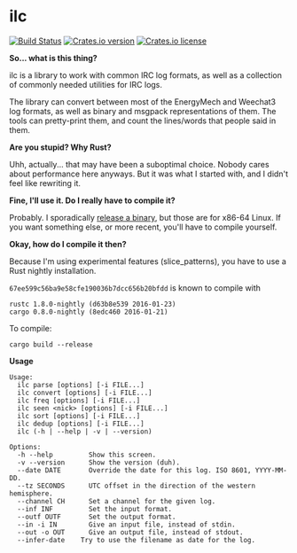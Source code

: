 ilc
=========
[![Build Status](https://img.shields.io/travis/tilpner/ilc.svg?style=flat-square)](https://travis-ci.org/tilpner/ilc)
[![Crates.io version](https://img.shields.io/crates/v/ilc.svg?style=flat-square)](https://crates.io/crates/ilc)
[![Crates.io license](https://img.shields.io/crates/l/ilc.svg?style=flat-square)](https://crates.io/crates/ilc)

**So... what is this thing?**

ilc is a library to work with common IRC log formats, as well as a collection
of commonly needed utilities for IRC logs.

The library can convert between most of the EnergyMech and Weechat3 log formats, as well as binary and msgpack representations of them.
The tools can pretty-print them, and count the lines/words that people said in them.

**Are you stupid? Why Rust?**

Uhh, actually... that may have been a suboptimal choice. Nobody cares about performance here
anyways. But it was what I started with, and I didn't feel like rewriting it.

**Fine, I'll use it. Do I really have to compile it?**

Probably. I sporadically [release a binary](https://github.com/tilpner/ilc/releases), but those are for x86-64 Linux. If you want something else, or more recent, you'll have to compile yourself.

**Okay, how do I compile it then?**

Because I'm using experimental features (slice_patterns), you have to use a Rust nightly installation.

`67ee599c56ba9e58cfe190036b7dcc656b20bfdd` is known to compile with

    rustc 1.8.0-nightly (d63b8e539 2016-01-23)
    cargo 0.8.0-nightly (8edc460 2016-01-21)

To compile:

    cargo build --release

**Usage**
```
Usage:
  ilc parse [options] [-i FILE...]
  ilc convert [options] [-i FILE...]
  ilc freq [options] [-i FILE...]
  ilc seen <nick> [options] [-i FILE...]
  ilc sort [options] [-i FILE...]
  ilc dedup [options] [-i FILE...]
  ilc (-h | --help | -v | --version)

Options:
  -h --help         Show this screen.
  -v --version      Show the version (duh).
  --date DATE       Override the date for this log. ISO 8601, YYYY-MM-DD.
  --tz SECONDS      UTC offset in the direction of the western hemisphere.
  --channel CH      Set a channel for the given log.
  --inf INF         Set the input format.
  --outf OUTF       Set the output format.
  --in -i IN        Give an input file, instead of stdin.
  --out -o OUT      Give an output file, instead of stdout.
  --infer-date    Try to use the filename as date for the log.
```
